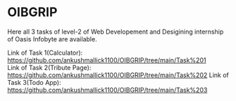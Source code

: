 # OIBGRIP
Here all 3 tasks of level-2 of Web Developement and Desigining internship of Oasis Infobyte are available.

Link of Task 1(Calculator): https://github.com/ankushmallick1100/OIBGRIP/tree/main/Task%201
<br>
Link of Task 2(Tribute Page): https://github.com/ankushmallick1100/OIBGRIP/tree/main/Task%202
Link of Task 3(Todo App): https://github.com/ankushmallick1100/OIBGRIP/tree/main/Task%203
